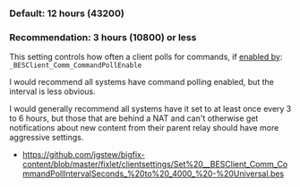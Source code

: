 
### Default: 12 hours (43200)

### Recommendation: 3 hours (10800) or less

This setting controls how often a client polls for commands, if [enabled by](https://github.com/jgstew/jgstew.github.io/blob/master/_bfsettings/_BESClient_Comm_CommandPollEnable.md): `_BESClient_Comm_CommandPollEnable`

I would recommend all systems have command polling enabled, but the interval is less obvious.

I would generally recommend all systems have it set to at least once every 3 to 6 hours, but those that are behind a NAT and can't otherwise get notifications about new content from their parent relay should have more aggressive settings.

- https://github.com/jgstew/bigfix-content/blob/master/fixlet/clientsettings/Set%20__BESClient_Comm_CommandPollIntervalSeconds_%20to%20_4000_%20-%20Universal.bes
